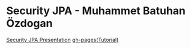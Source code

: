 # Security JPA - Muhammet Batuhan Özdogan

[Security JPA Presentation](https://muhammet190.github.io/security-jpa-nvs/slides/demo.html)
[gh-pages(Tutorial)](https://muhammet190.github.io/security-presentation-nvs/)
